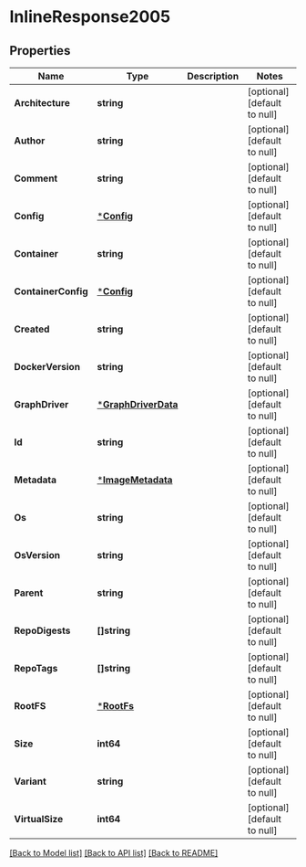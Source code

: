 # InlineResponse2005

## Properties
Name | Type | Description | Notes
------------ | ------------- | ------------- | -------------
**Architecture** | **string** |  | [optional] [default to null]
**Author** | **string** |  | [optional] [default to null]
**Comment** | **string** |  | [optional] [default to null]
**Config** | [***Config**](Config.md) |  | [optional] [default to null]
**Container** | **string** |  | [optional] [default to null]
**ContainerConfig** | [***Config**](Config.md) |  | [optional] [default to null]
**Created** | **string** |  | [optional] [default to null]
**DockerVersion** | **string** |  | [optional] [default to null]
**GraphDriver** | [***GraphDriverData**](GraphDriverData.md) |  | [optional] [default to null]
**Id** | **string** |  | [optional] [default to null]
**Metadata** | [***ImageMetadata**](ImageMetadata.md) |  | [optional] [default to null]
**Os** | **string** |  | [optional] [default to null]
**OsVersion** | **string** |  | [optional] [default to null]
**Parent** | **string** |  | [optional] [default to null]
**RepoDigests** | **[]string** |  | [optional] [default to null]
**RepoTags** | **[]string** |  | [optional] [default to null]
**RootFS** | [***RootFs**](RootFS.md) |  | [optional] [default to null]
**Size** | **int64** |  | [optional] [default to null]
**Variant** | **string** |  | [optional] [default to null]
**VirtualSize** | **int64** |  | [optional] [default to null]

[[Back to Model list]](../README.md#documentation-for-models) [[Back to API list]](../README.md#documentation-for-api-endpoints) [[Back to README]](../README.md)


